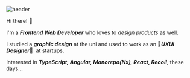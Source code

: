 ![header](https://capsule-render.vercel.app/api?type=cylinder&color=gradient&height=180&section=header&text=Hiya!%20I'm%20Mia%20;\)%20🌷&fontAlignY=45&desc=a%20frontend%20developer%20who%20loves%20designing%20products&descSize=25&descAlignY=75&fontSize=60&animation=twinkling)


Hi there!&nbsp;👋

I'm a ***Frontend Web Developer*** who loves to *design products* as well.

I studied a ***graphic design*** at the uni and used to work as an 🌈***UXUI Designer***🌈&nbsp; at startups.

Interested in ***TypeScript, Angular, Monorepo(Nx), React, Recoil***, these days...


<!--
**MiaJLee/MiaJLee** is a ✨ _special_ ✨ repository because its `README.md` (this file) appears on your GitHub profile.

Here are some ideas to get you started:

- 🔭 I’m currently working on ...
- 🌱 I’m currently learning ...
- 👯 I’m looking to collaborate on ...
- 🤔 I’m looking for help with ...
- 💬 Ask me about ...
- 📫 How to reach me: ...
- 😄 Pronouns: ...
- ⚡ Fun fact: ...
-->
